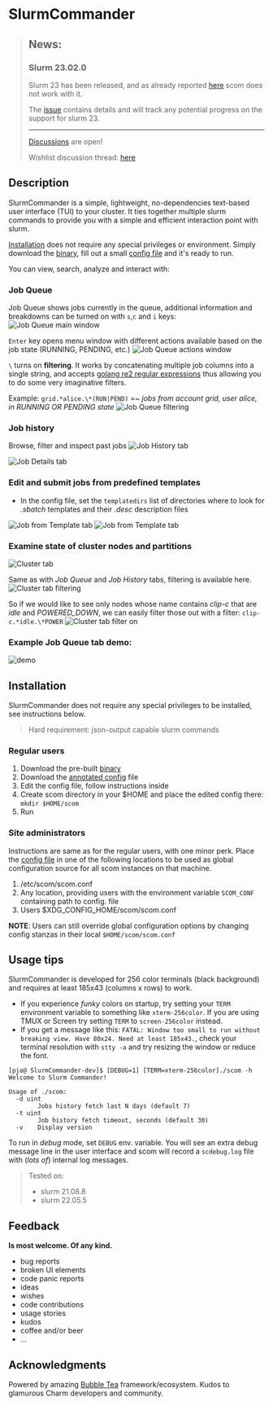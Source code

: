 
# SlurmCommander

> ## News:
>
> ### Slurm 23.02.0
> Slurm 23 has been released, and as already reported [here](https://github.com/CLIP-HPC/SlurmCommander/issues/22) scom does not work with it.
>
> The [issue](https://github.com/CLIP-HPC/SlurmCommander/issues/22) contains details and will track any potential progress on the support for slurm 23.
>
> ---
>
> [Discussions](https://github.com/CLIP-HPC/SlurmCommander/discussions) are open!
>
> Wishlist discussion thread: [here](https://github.com/CLIP-HPC/SlurmCommander/discussions/20)

## Description

SlurmCommander is a simple, lightweight, no-dependencies text-based user interface (TUI) to your cluster.
It ties together multiple slurm commands to provide you with a simple and efficient interaction point with slurm.

[Installation](#installation) does not require any special privileges or environment. Simply download the [binary](https://github.com/CLIP-HPC/SlurmCommander/releases/latest), fill out a small [config file](./cmd/scom/scom.conf) and it's ready to run.

You can view, search, analyze and interact with:

### Job Queue 

Job Queue shows jobs currently in the queue, additional information and breakdowns can be turned on with `s`,`c` and `i` keys:
![Job Queue main window](./images/jq.png)

`Enter` key opens menu window with different actions available based on the job state (RUNNING, PENDING, etc.)
![Job Queue actions window](./images/jq_actions.png)

`\` turns on __filtering__. It works by concatenating multiple job columns into a single string, and accepts [golang re2 regular expressions](https://github.com/google/re2/wiki/Syntax) thus allowing you to do some very imaginative filters.

Example: `grid.*alice.\*(RUN|PEND)` =~ _jobs from account grid, user alice, in RUNNING OR PENDING state_
![Job Queue filtering](./images/jq_filter.png)

### Job history 

Browse, filter and inspect past jobs
![Job History tab](./images/jh.png)

![Job Details tab](./images/jd.png)

### Edit and submit jobs from predefined templates

* In the config file, set the `templatedirs` list of directories where to look for _.sbatch_ templates and their _.desc_ description files

![Job from Template tab](./images/jft.png)
![Job from Template tab](./images/jft_edit.png)

### Examine state of cluster nodes and partitions

![Cluster tab](./images/ct.png)

Same as with _Job Queue_ and _Job History_ tabs, filtering is available here.
![Cluster tab filtering](./images/ct_filter.png)

So if we would like to see only nodes whose name contains _clip-c_ that are _idle_ and _POWERED\_DOWN_, we can easily filter those out with a filter: `clip-c.*idle.\*POWER`
![Cluster tab filter on](./images/ct_filter_on.png)


### Example Job Queue tab demo:
![demo](./images/jobqueue.gif)

## Installation

SlurmCommander does not require any special privileges to be installed, see instructions below.

> Hard requirement: json-output capable slurm commands

### Regular users

1. Download the pre-built [binary](https://github.com/CLIP-HPC/SlurmCommander/releases/latest)
2. Download the [annotated config](./cmd/scom/scom.conf) file
3. Edit the config file, follow instructions inside
4. Create scom directory in your $HOME and place the edited config there: `mkdir $HOME/scom`
5. Run

### Site administrators

Instructions are same as for the regular users, with one minor perk. 
Place the [config file](./cmd/scom/scom.conf) in one of the following locations to be used as global configuration source for all scom instances on that machine.

1. /etc/scom/scom.conf
2. Any location, providing users with the environment variable `SCOM_CONF` containing path to config. file
3. Users $XDG_CONFIG_HOME/scom/scom.conf


__NOTE__: Users can still override global configuration options by changing config stanzas in their local `$HOME/scom/scom.conf`

## Usage tips

SlurmCommander is developed for 256 color terminals (black background) and requires at least 185x43 (columns x rows) to work.

* If you experience _funky_ colors on startup, try setting your `TERM` environment variable to something like `xterm-256color`. If you are using TMUX or Screen try setting `TERM` to `screen-256color` instead.
* If you get a message like this:
`FATAL: Window too small to run without breaking view. Have 80x24. Need at least 185x43.`, check your terminal resolution with `stty -a` and try resizing the window or reduce the font.


```
[pja@ SlurmCommander-dev]$ [DEBUG=1] [TERM=xterm-256color]./scom -h
Welcome to Slurm Commander!

Usage of ./scom:
  -d uint
        Jobs history fetch last N days (default 7)
  -t uint
        Job history fetch timeout, seconds (default 30)
  -v    Display version

```

To run in _debug_ mode, set `DEBUG` env. variable. You will see an extra debug message line in the user interface and scom will record a `scdebug.log` file with (_lots of_) internal log messages.

> Tested on: 
> * slurm 21.08.8
> * slurm 22.05.5

## Feedback

__Is most welcome. Of any kind.__

* bug reports
* broken UI elements
* code panic reports
* ideas
* wishes
* code contributions
* usage stories
* kudos
* coffee and/or beer
* ...

## Acknowledgments

Powered by amazing [Bubble Tea](https://github.com/charmbracelet/bubbletea) framework/ecosystem. Kudos to glamurous Charm developers and community.

